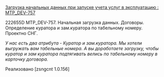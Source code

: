 
[Загрузка начальных данных при запуске учета услуг в эксплуатацию : MTP_DEV-757](https://yt.surgutneftegas.ru:4443/issue/MTP_DEV-757)

222655D MTP_DEV-757. Начальная загрузка данных. Договоры. Определение куратора и зам.куратора по табельному номеру. Проектно СНГ.

*У нас есть два атрибута - Куратор и зам.куратора.*
*Мы хотели выгружать вам табельные номера.*
*А вы доработаете загрузку, чтобы куратор и зам куратора подтягивать велись по табельному номеру в карточку договора.*

Реализовано [zsngcnt 1.0.156]
